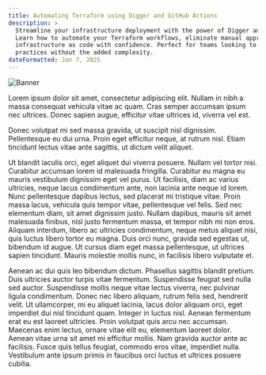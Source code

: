 ```yaml
---
title: Automating Terraform using Digger and GitHub Actions
description: >
  Streamline your infrastructure deployment with the power of Digger and GitHub Actions.
  Learn how to automate your Terraform workflows, eliminate manual approvals, and maintain
  infrastructure as code with confidence. Perfect for teams looking to enhance their DevOps
  practices without the added complexity.
dateFormatted: Jan 7, 2025
---
```


![Banner](https://placehold.co/616x324)

Lorem ipsum dolor sit amet, consectetur adipiscing elit. Nullam in nibh a massa
consequat vehicula vitae ac quam. Cras semper accumsan ipsum nec ultrices. Donec
sapien augue, efficitur vitae ultrices id, viverra vel est.

Donec volutpat mi sed massa gravida, ut suscipit nisl dignissim. Pellentesque eu
dui urna. Proin eget efficitur neque, at rutrum nisl. Etiam tincidunt lectus
vitae ante sagittis, ut dictum velit aliquet.

Ut blandit iaculis orci, eget aliquet dui viverra posuere. Nullam vel tortor
nisi. Curabitur accumsan lorem id malesuada fringilla. Curabitur eu magna eu
mauris vestibulum dignissim eget vel purus. Ut facilisis, diam ac varius
ultricies, neque lacus condimentum ante, non lacinia ante neque id lorem. Nunc
pellentesque dapibus lectus, sed placerat mi tristique vitae. Proin massa lacus,
vehicula quis tempor vitae, pellentesque vel felis. Sed nec elementum diam, sit
amet dignissim justo. Nullam dapibus, mauris sit amet malesuada finibus, nisl
justo fermentum massa, et tempor nibh mi non eros. Aliquam interdum, libero ac
ultricies condimentum, neque metus aliquet nisi, quis luctus libero tortor eu
magna. Duis orci nunc, gravida sed egestas ut, bibendum id augue. Ut cursus diam
eget massa pellentesque, ut ultrices sapien tincidunt. Mauris molestie mollis
nunc, in facilisis libero vulputate et.

Aenean ac dui quis leo bibendum dictum. Phasellus sagittis blandit pretium. Duis
ultricies auctor turpis vitae fermentum. Suspendisse feugiat sed nulla sed
auctor. Suspendisse mollis neque vitae lectus viverra, nec pulvinar ligula
condimentum. Donec nec libero aliquam, rutrum felis sed, hendrerit velit. Ut
ullamcorper, mi eu aliquet lacinia, lacus dolor aliquam orci, eget imperdiet dui
nisl tincidunt quam. Integer in luctus nisl. Aenean fermentum erat eu est
laoreet ultricies. Proin volutpat quis arcu nec accumsan. Maecenas enim lectus,
ornare vitae elit eu, elementum laoreet dolor. Aenean vitae urna sit amet mi
efficitur mollis. Nam gravida auctor ante ac facilisis. Fusce quis tellus
feugiat, commodo eros vitae, imperdiet nulla. Vestibulum ante ipsum primis in
faucibus orci luctus et ultrices posuere cubilia.
